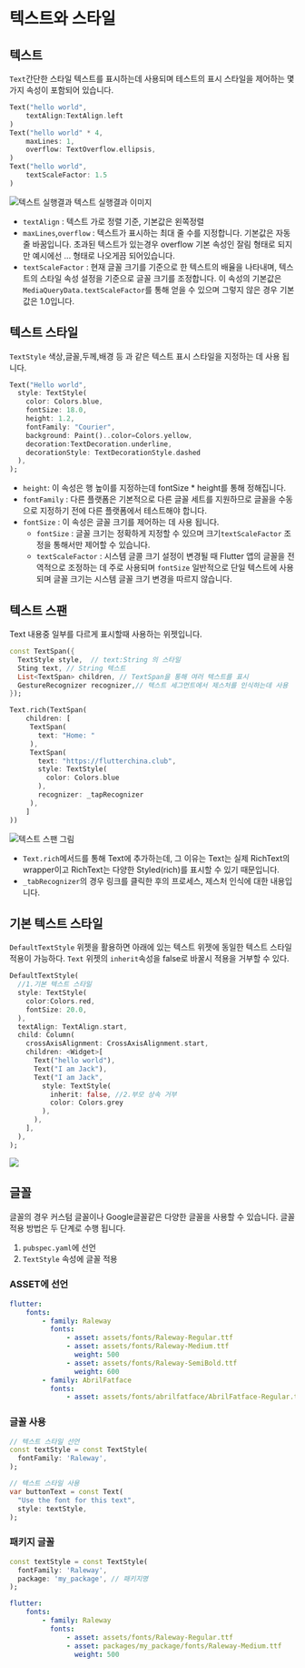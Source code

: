 # 텍스트와 스타일

## 텍스트

`Text`간단한 스타일 텍스트를 표시하는데 사용되며 테스트의 표시 스타일을 제어하는 몇 가지 속성이 포함되어 있습니다.

```dart
Text("hello world",
    textAlign:TextAlign.left
)
Text("hello world" * 4,
    maxLines: 1,
    overflow: TextOverflow.ellipsis,
)
Text("hello world",
    textScaleFactor: 1.5
)
```

![텍스트 실행결과](https://book.flutterchina.club/assets/img/3-1.e95eb747.png)
텍스트 실행결과 이미지

-   `textAlign` : 텍스트 가로 정렬 기준, 기본값은 왼쪽정렬
-   `maxLines`,`overflow` : 텍스트가 표시하는 최대 줄 수를 지정합니다. 기본값은 자동 줄 바꿈입니다. 초과된 텍스트가 있는경우 overflow 기본 속성인 잘림 형태로 되지만 예시에선 ... 형태로 나오게끔 되어있습니다.
-   `textScaleFactor` : 현재 글꼴 크기를 기준으로 한 텍스트의 배율을 나타내며, 텍스트의 스타일 속성 설정을 기준으로 글꼴 크기를 조정합니다. 이 속성의 기본값은 `MediaQueryData.textScaleFactor`를 통해 얻을 수 있으며 그렇지 않은 경우 기본값은 1.0입니다.

## 텍스트 스타일

`TextStyle` 색상,글꼴,두께,배경 등 과 같은 텍스트 표시 스타일을 지정하는 데 사용 됩니다.

```dart
Text("Hello world",
  style: TextStyle(
    color: Colors.blue,
    fontSize: 18.0,
    height: 1.2,
    fontFamily: "Courier",
    background: Paint()..color=Colors.yellow,
    decoration:TextDecoration.underline,
    decorationStyle: TextDecorationStyle.dashed
  ),
);
```

-   `height`: 이 속성은 행 높이를 지정하는데 fontSize \* height를 통해 정해집니다.
-   `fontFamily` : 다른 플랫폼은 기본적으로 다른 글꼴 세트를 지원하므로 글꼴을 수동으로 지정하기 전에 다른 플랫폼에서 테스트해야 합니다.
-   `fontSize` : 이 속성은 글꼴 크기를 제어하는 데 사용 됩니다.
    -   `fontSize` : 글꼴 크기는 정확하게 지정할 수 있으며 크기`textScaleFactor` 조정을 통해서만 제어할 수 있습니다.
    -   `textScaleFactor` : 시스템 글콜 크기 설정이 변경될 때 Flutter 앱의 글꼴을 전역적으로 조정하는 데 주로 사용되며 `fontSize` 일반적으로 단일 텍스트에 사용되며 글꼴 크기는 시스템 글꼴 크기 변경을 따르지 않습니다.

## 텍스트 스팬

Text 내용중 일부를 다르게 표시할때 사용하는 위젯입니다.

```dart
const TextSpan({
  TextStyle style,  // text:String 의 스타일
  Sting text, // String 텍스트
  List<TextSpan> children, // TextSpan을 통해 여러 텍스트를 표시
  GestureRecognizer recognizer,// 텍스트 세그먼트에서 제스처를 인식하는데 사용
});

Text.rich(TextSpan(
    children: [
     TextSpan(
       text: "Home: "
     ),
     TextSpan(
       text: "https://flutterchina.club",
       style: TextStyle(
         color: Colors.blue
       ),
       recognizer: _tapRecognizer
     ),
    ]
))
```

![텍스트 스팬 그림](https://book.flutterchina.club/assets/img/3-4.cc415da2.png)

-   `Text.rich`메서드를 통해 Text에 추가하는데, 그 이유는 Text는 실제 RichText의 wrapper이고 RichText는 다양한 Styled(rich)를 표시할 수 있기 때문입니다.
-   `_tabRecognizer`의 경우 링크를 클릭한 후의 프로세스, 제스처 인식에 대한 내용입니다.

## 기본 텍스트 스타일

`DefaultTextStyle` 위젯을 활용하면 아래에 있는 텍스트 위젯에 동일한 텍스트 스타일 적용이 가능하다.
`Text` 위젯의 `inherit`속성을 false로 바꿀시 적용을 거부할 수 있다.

```dart
DefaultTextStyle(
  //1.기본 텍스트 스타일
  style: TextStyle(
    color:Colors.red,
    fontSize: 20.0,
  ),
  textAlign: TextAlign.start,
  child: Column(
    crossAxisAlignment: CrossAxisAlignment.start,
    children: <Widget>[
      Text("hello world"),
      Text("I am Jack"),
      Text("I am Jack",
        style: TextStyle(
          inherit: false, //2.부모 상속 거부
          color: Colors.grey
        ),
      ),
    ],
  ),
);
```

![](<img src="https://book.flutterchina.club/assets/img/3-5.bb214e70.png" />)

## 글꼴

글꼴의 경우 커스텀 글꼴이나 Google글꼴같은 다양한 글꼴을 사용할 수 있습니다.
글꼴 적용 방법은 두 단계로 수행 됩니다.

1. `pubspec.yaml`에 선언
2. `TextStyle` 속성에 글꼴 적용

### ASSET에 선언

```yaml
flutter:
    fonts:
        - family: Raleway
          fonts:
              - asset: assets/fonts/Raleway-Regular.ttf
              - asset: assets/fonts/Raleway-Medium.ttf
                weight: 500
              - asset: assets/fonts/Raleway-SemiBold.ttf
                weight: 600
        - family: AbrilFatface
          fonts:
              - asset: assets/fonts/abrilfatface/AbrilFatface-Regular.ttf
```

### 글꼴 사용

```dart
// 텍스트 스타일 선언
const textStyle = const TextStyle(
  fontFamily: 'Raleway',
);

// 텍스트 스타일 사용
var buttonText = const Text(
  "Use the font for this text",
  style: textStyle,
);
```

### 패키지 글꼴

```dart
const textStyle = const TextStyle(
  fontFamily: 'Raleway',
  package: 'my_package', // 패키지명
);

```

```yaml
flutter:
    fonts:
        - family: Raleway
          fonts:
              - asset: assets/fonts/Raleway-Regular.ttf
              - asset: packages/my_package/fonts/Raleway-Medium.ttf
                weight: 500
```
